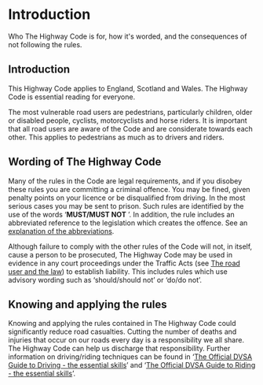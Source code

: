 
<h1>Introduction</h1>
<p>Who The Highway Code is for, how it's worded, and the consequences of not following the rules. </p>
<h2>
Introduction
</h2>
<p>This Highway Code applies to England, Scotland and Wales. The Highway Code is essential reading for everyone.</p>
<p>The most vulnerable road users are pedestrians, particularly children, older or disabled people, cyclists, motorcyclists and horse riders. It is important that all road users are aware of the Code and are considerate towards each other. This applies to pedestrians as much as to drivers and riders.</p>
<h2>
Wording of The Highway Code
</h2>
<p>Many of the rules in the Code are legal requirements, and if you disobey these rules you are committing a criminal offence. You may be fined, given penalty points on your licence or be disqualified from driving. In the most serious cases you may be sent to prison. Such rules are identified by the use of the words ‘<strong>MUST/MUST NOT</strong>
’. In addition, the rule includes an abbreviated reference to the legislation which creates the offence. See an <a href='annex-4-the-road-user-and-the-law.md#abbrev'>explanation of the abbreviations</a>.</p>
<p>Although failure to comply with the other rules of the Code will not, in itself, cause a person to be prosecuted, The Highway Code may be used in evidence in any court proceedings under the Traffic Acts (see <a href='annex-4-the-road-user-and-the-law.md#roaduserlaw'>The road user and the law</a>) to establish liability. This includes rules which use advisory wording such as ‘should/should not’ or ‘do/do not’.</p>
<h2>
Knowing and applying the rules
</h2>
<p>Knowing and applying the rules contained in The Highway Code could significantly reduce road casualties. Cutting the number of deaths and injuries that occur on our roads every day is a responsibility we all share. The Highway Code can help us discharge that responsibility. Further information on driving/riding techniques can be found in ‘<a href='https://www.safedrivingforlife.info/shop/product/official-dvsa-guide-driving-essential-skills-book'>The Official DVSA Guide to Driving - the essential skills</a>’ and ‘<a href='https://www.safedrivingforlife.info/shop/product/official-dvsa-guide-riding-essential-skills-book'>The Official DVSA Guide to Riding - the essential skills</a>’.</p>

